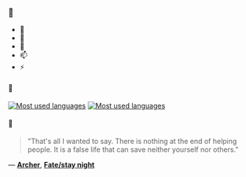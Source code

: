 ### 👋

- 🔭
- 🌱
- 💬
- 📫
- ⚡

#### 🧏

[![Most used languages](https://github-readme-stats-aynah.vercel.app/api/top-langs/?username=aynh&theme=solarized-dark&langs_count=6&layout=compact&hide_title=true)](https://github.com/anuraghazra/github-readme-stats#gh-dark-mode-only)
[![Most used languages](https://github-readme-stats-aynah.vercel.app/api/top-langs/?username=aynh&theme=solarized-light&langs_count=6&layout=compact&hide_title=true)](https://github.com/anuraghazra/github-readme-stats#gh-light-mode-only)

#### 💬

> "That's all I wanted to say. There is nothing at the end of helping people. It is a false life that can save neither yourself nor others."

&mdash; [**Archer**](https://myanimelist.net/character.php?q=Archer&cat=character), [**Fate/stay night**](https://myanimelist.net/search/all?q=Fate%2Fstay%20night&cat=all)
